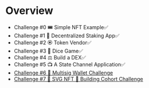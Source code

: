 # Overview

- Challenge #0 🎟 Simple NFT Example✅
- Challenge #1 🥩 Decentralized Staking App✅
- Challenge #2 🏵 Token Vendor✅
- Challenge #3 🎲 Dice Game✅
- Challenge #4 ⚖️ Build a DEX✅
- Challenge #5 📺 A State Channel Application✅
- [Challenge #6 👛 Multisig Wallet Challenge](https://github.com/scaffold-eth/se-2-challenges/tree/challenge-6-multisig)
- [Challenge #7 🎁 SVG NFT 🎫 Building Cohort Challenge](https://github.com/scaffold-eth/scaffold-eth-examples/tree/loogies-svg-nft)
